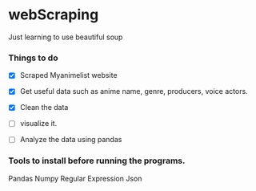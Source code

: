 # webScraping

Just learning to use beautiful soup

### Things to do
* [x] Scraped Myanimelist website
* [x] Get useful data such as anime name, genre, producers, voice actors.
* [x] Clean the data
* [ ] visualize it.
* [ ] Analyze the data using pandas


### Tools to install before running the programs.

Pandas
Numpy
Regular Expression
Json

